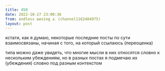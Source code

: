 ```yaml
---
title: 450
date: 2022-10-27 23:00:36
from: endless шизing ⍼ (channel1162404975)
layout: post
---
```


кстати, как я думаю, некоторые последние посты по сути взаимосвязаны, начиная с того, на который ссылаюсь (переоценка)

типа можно даже увидеть, что многие мысли в них относятся словно к нескольким убеждениям, но в разных постах я подмечаю их (убеждения) словно под разным контекстом
